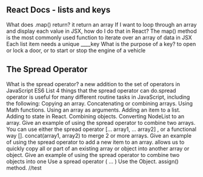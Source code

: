 ## React Docs - lists and keys
What does .map() return? it return an array
If I want to loop through an array and display  each value in JSX, how do I do that in React? The map() method is the most commonly used function to iterate over an array of data in JSX
Each list item needs a unique ____key
What is the purpose of a key? to open or lock a door, or to start or stop the engine of a vehicle
## The Spread Operator


What is the spread operator? a new addition to the set of operators in JavaScript ES6
List 4 things that the spread operator can do.spread operator is useful for many different routine tasks in JavaScript, including the following:
Copying an array.
Concatenating or combining arrays.
Using Math functions.
Using an array as arguments.
Adding an item to a list.
Adding to state in React.
Combining objects.
Converting NodeList to an array.
Give an example of using the spread operator to combine two arrays. You can use either the spread operator [... array1, ... array2] , or a functional way []. concat(array1, array2) to merge 2 or more arrays.
Give an example of using the spread operator to add a new item to an array. allows us to quickly copy all or part of an existing array or object into another array or object.
Give an example of using the spread operator to combine two objects into one Use a spread operator ( ... ) Use the Object. assign() method.
//test